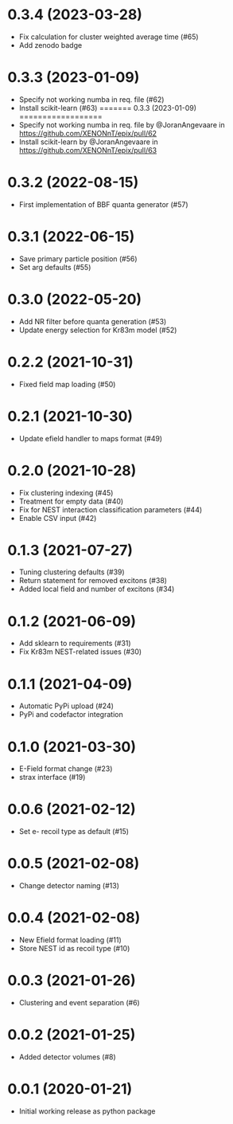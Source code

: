 0.3.4 (2023-03-28)
==================
* Fix calculation for cluster weighted average time (#65)
* Add zenodo badge

0.3.3 (2023-01-09)
==================
* Specify not working numba in req. file (#62)
* Install scikit-learn (#63)
=======
0.3.3 (2023-01-09)
==================
* Specify not working numba in req. file by @JoranAngevaare in https://github.com/XENONnT/epix/pull/62
* Install scikit-learn by @JoranAngevaare in https://github.com/XENONnT/epix/pull/63


0.3.2 (2022-08-15)
==================
 * First implementation of BBF quanta generator (#57)

0.3.1 (2022-06-15)
==================
  * Save primary particle position (#56)
  * Set arg defaults (#55)

0.3.0 (2022-05-20)
==================
  * Add NR filter before quanta generation (#53)
  * Update energy selection for Kr83m model (#52)

0.2.2 (2021-10-31)
==================
  * Fixed field map loading (#50)

0.2.1 (2021-10-30)
==================
  * Update efield handler to maps format (#49)

0.2.0 (2021-10-28)
==================
  * Fix clustering indexing (#45)
  * Treatment for empty data (#40)
  * Fix for NEST interaction classification parameters (#44)
  * Enable CSV input (#42) 

0.1.3 (2021-07-27)
==================
  * Tuning clustering defaults (#39)
  * Return statement for removed excitons (#38)
  * Added local field and number of excitons (#34)

0.1.2 (2021-06-09)
==================
  * Add sklearn to requirements (#31)
  * Fix Kr83m NEST-related issues (#30)

0.1.1 (2021-04-09)
==================
  * Automatic PyPi upload (#24)
  * PyPi and codefactor integration

0.1.0 (2021-03-30)
==================
  * E-Field format change (#23)
  * strax interface (#19)

0.0.6 (2021-02-12)
==================
  * Set e- recoil type as default (#15)

0.0.5 (2021-02-08)
==================
  * Change detector naming (#13)

0.0.4 (2021-02-08)
==================
  * New Efield format loading (#11)
  * Store NEST id as recoil type (#10)

0.0.3 (2021-01-26)
==================
  * Clustering and event separation (#6)

0.0.2 (2021-01-25)
==================
  * Added detector volumes (#8)

0.0.1 (2020-01-21)
==================
  * Initial working release as python package

